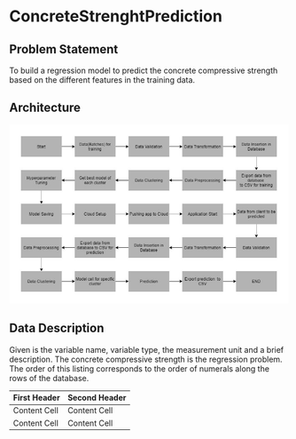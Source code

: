 # ConcreteStrenghtPrediction 

## Problem Statement
To build a regression model to predict the concrete compressive strength based on the different features in the training data. 

## Architecture

![](architecuture.jpg)

## Data Description
Given is the variable name, variable type, the measurement unit and a brief description. 
The concrete compressive strength is the regression problem. The order of this listing 
corresponds to the order of numerals along the rows of the database. 


| First Header  | Second Header |
| ------------- | ------------- |
| Content Cell  | Content Cell  |
| Content Cell  | Content Cell  |